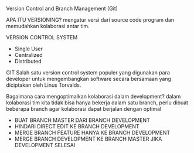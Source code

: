 Version Control and Branch Management (Git)

APA ITU VERSIONING? mengatur versi dari source code program dan memudahkan kolaborasi antar tim.

VERSION CONTROL SYSTEM
- Single User
- Centralized
- Distributed

GIT
Salah satu version control system populer yang digunakan para developer untuk mengembangkan software secara bersamaan yang diciptakan oleh Linus Torvalds.

Bagaimana cara mengoptimalkan kolaborasi dalam development? dalam kolaborasi tim kita tidak bisa hanya bekerja dalam satu branch, perlu dibuat beberapa branch agar kolaborasi dapat berjalan dengan optimal
- BUAT BRANCH MASTER DARI BRANCH DEVELOPMENT
- HINDARI DIRECT EDIT KE BRANCH DEVELOPMENT
- MERGE BRANCH FEATURE HANYA KE BRANCH DEVELOPMENT
- MERGE BRANCH DEVELOPMENT KE BRANCH MASTER JIKA DEVELOPMENT SELESAI